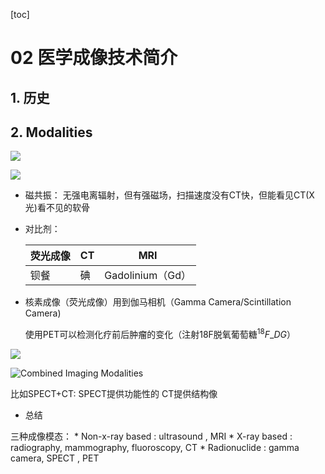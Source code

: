 [toc]

# 02 医学成像技术简介

## 1. **历史**
## 2. **Modalities**

![](https://cdn.jsdelivr.net/gh/chuhuiyu/Medical-Imaging-Technology/imgs/20210116142506.png)

![](https://cdn.jsdelivr.net/gh/chuhuiyu/Medical-Imaging-Technology/imgs/20210116143354.png)

* 磁共振： 无强电离辐射，但有强磁场，扫描速度没有CT快，但能看见CT(X光)看不见的软骨 

* 对比剂：

    荧光成像 | CT | MRI 
    ----   | ----| ---- 
    钡餐   | 碘  | Gadolinium（Gd） 

* 核素成像（荧光成像）用到伽马相机（Gamma Camera/Scintillation Camera)

    使用PET可以检测化疗前后肿瘤的变化（注射18F脱氧葡萄糖$^{18}F\_DG$）

![](https://cdn.jsdelivr.net/gh/chuhuiyu/Medical-Imaging-Technology/imgs/20210116154844.png)


![Combined Imaging Modalities](https://cdn.jsdelivr.net/gh/chuhuiyu/Medical-Imaging-Technology/imgs/20210116155119.png)

比如SPECT+CT: SPECT提供功能性的 CT提供结构像

* 总结

三种成像模态：
    * Non-x-ray based : ultrasound , MRI
    * X-ray based : radiography, mammography, fluoroscopy, CT
    * Radionuclide : gamma camera, SPECT , PET

